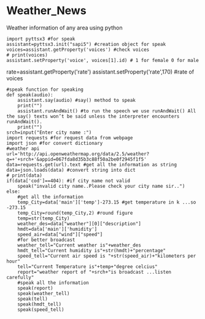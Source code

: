 # Weather_News
Weather information of any area using python

    import pyttsx3 #for speak
    assistant=pyttsx3.init("sapi5") #creation object for speak
    voices=assistant.getProperty('voices') #check voices
    # print(voices)
    assistant.setProperty('voice', voices[1].id) # 1 for female 0 for male

   rate=assistant.getProperty('rate')
   assistant.setProperty('rate',170) #rate of voices

    #speak function for speaking
    def speak(audio):
        assistant.say(audio) #say() method to speak 
        print("")
        assistant.runAndWait() #to run the speech we use runAndWait() All the say() texts won’t be said unless the interpreter encounters runAndWait().
        print("")
    srch=input("Enter city name :")
    import requests #for request data from webpage
    import json #for convert dictionary
    #weather api
    url='http://api.openweathermap.org/data/2.5/weather?q=+'+srch+'&appid=067fda8d35b3c88f50a2be0f2945f1f5'
    data=requests.get(url).text #get all the information as string
    data=json.loads(data) #convert string into dict
    # print(data)
    if(data['cod']==404): #if city name not valid
        speak("invalid city name..Please check your city name sir..")
    else:
        #get all the information
        temp_City=data['main']['temp']-273.15 #get temperature in k ...so -273.15
        temp_City=round(temp_City,2) #round figure
        temp=str(temp_City)
        weather_des=data["weather"][0]["description"] 
        hmdt=data['main']['humidity']
        speed_air=data["wind"]["speed"]
        #for better broadcast
        weather_tell="Current weather is"+weather_des
        hmdt_tell="Current humidity is"+str(hmdt)+"percentage"
        speed_tell="Current air speed is "+str(speed_air)+"kilometers per hour"
        tell="Current Temperature is"+temp+"degree celcius"
        report="weather report of "+srch+"is broadcast ...listen carefully"
        #speak all the information
        speak(report)
        speak(weather_tell)
        speak(tell)
        speak(hmdt_tell)
        speak(speed_tell)
